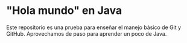 # "Hola mundo" en Java

Este repositorio es una prueba para enseñar el manejo básico de Git y GitHub. Aprovechamos de paso para aprender un poco de Java.
